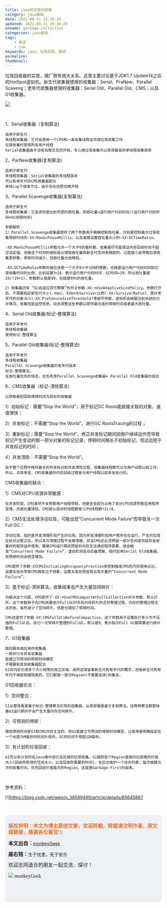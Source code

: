 ```yaml
---
title: java的垃圾回收器
category: java基础
date: 2021-08-31 20:38:28
updated: 2021-08-31 20:38:28
enname: garbage-collection
categories: java基础
tags:
	- 面试
	- jvm
keywords: java、垃圾回收、面试
permalink:
thumbnail:
---
```


垃圾回收器的实现，跟厂商有很大关系。这里主要讨论基于JDK1.7 Update14之后的HotSpot虚拟机。<!--more-->新生代收集器使用的收集器：Serial、PraNew、Parallel Scaveng；老年代收集器使用的收集器：Serial Old、Parallel Old、CMS；以及G1收集器。

![](../../../../image/garbage.png)



</br>

1、Serial收集器（复制算法)

```
适用于新生代
单线程收集器：它只会使用一个CPU和一条收集线程去完成垃圾收集工作
垃圾收集时暂停所有用户线程
Serial收集器由于没有线程交互的开销，专心做垃圾收集可以获得最高的单线程收集效率
```

2、ParNew收集器(复制算法)　

    适用于新生代
    多线程收集器：Serial收集器的多线程版本
    可以和老年代的CMS收集器配合
    单核cup下效率不过，由于存在线程切换开销

3、Parallel Scavenge收集器(复制算法)

    适用于新生代
    多线程收集器：它追求的是达到可控的吞吐量。即吞吐量=运行用户代码时间/(运行用户代码时间+GC线程时间)
    
    参数解析：
    1）Parallel Scavenge收集器提供了两个参数用于精确控制吞吐量，分别是控制最大垃圾收集停顿时间的-XX:MaxGcPauseMillis，以及直接设置吞吐量大小的-XX:GCTimeRatio。
    
    -XX:MaxGcPauseMillis参数允许一个大于0的毫秒数，收集器尽可能保证内存回收时间不超过设定值。但是这个时间的缩短是以牺牲吞吐量和新生代空间来换取的，过度缩小会导致垃圾收集更频繁，停顿时间减少，但吞吐量也会降低。
    
    -XX:GCTimeRatio参数的值应该是一个大于0小于100的整数，也就是运行用户代码时间和垃圾收集时间的比例。比如设置为19，表示运行用户代码时间：GC时间=19，所以吞吐量是19/(19+1)。参数默认值是99，也就是99%的吞吐量。
    
    2）收集器还有 “GC自适应调节策略”的开关参数-XX:+UseAdaptiveSizePolicy。参数打开后，不需要指定新生代大小(-Xmn)、Eden与Survivor比例(-XX:SurvivorRatio)、晋升老年代的对象大小(-XX:PretenureSizeThreshold)等细节参数，虚拟机会根据当前系统的允许情况、收集性能监控信息，动态调整这些参数以提供最合适的停顿时间或者最大吞吐量。

4、Serial Old收集器(标记-整理算法)

    适用于年老代
    单线程收集器
    使用标记-整理算法

5、Parallel Old收集器(标记-整理算法)

    适用于年老代
    多线程收集器
    Parallel Scavenge收集器的老年代版本
    标记-整理算法。
    在吞吐量优先的场合，优先考虑Parallel Scavenge收集器+ Parallel Old收集器的组合

6、CMS收集器（标记-清除算法）

    以获取最短回收停顿时间为目标的收集器

1）初始标记：需要“Stop the World”，用于标记GC Roots能直接关联的对象，速度很快；

2）并发标记：不需要“Stop the World”，进行GC RootsTracing的过程；

3）重新标记；需要“Stop the World”，修正并发标记期间因用户继续运作而导致标记产生变动的那一部分对象的标记记录，停顿时间略长于初始标记，但远远短于并发标记的时间；

4）并发清除：不需要“Stop the World”。

    由于整个过程中耗时最长的并发标记和并发清除过程，收集器线程都可以与用户线程以前工作，所以，总体来说，CMS收集器的内存回收过程是与用户线程以前并发执行的。

   CMS收集器的缺点：

1）CMS对CPU资源非常敏感：

    在并发阶段，CMS虽然不会导致用户线程停顿，但是还会因为占用了部分CPU资源导致应用程序变慢，总吞吐量降低。CMS默认启动的线程数是(CPU线程数+3)/4。

2）CMS无法处理浮动垃圾，可能出现“Concurrent Mode Failure”而导致另一次Full GC：

    浮动垃圾，指的是并发清理阶段产生的垃圾。因为并发清理阶段用户程序也在运行，产生的垃圾在标记过程之后，所以本次清理过程不会被清理，并且CMS还必须预留一部分空间提供给并发收集时的程序运作使用。要是CMS运行期间预留的内存无法满足程序需要，就会触发“Concurrent Mode Failure”，虚拟机将启动后备预案，临时启用Serial Old收集器，但停顿时间会明显增加。
    
    CMS提供了参数-XXCMSInitiatingOccupancyFraction来控制触发CMS的内存使用占比，设置太低会导致CMS触发过于频繁，设置太高则很容易出现大量的“Concurrent Mode Failure”。

3）基于标记-清除算法，收集结束会产生大量空间碎片：

    为解决这个问题，CMS提供了-XX:+UseCMSCompactAtFullCollection开关参数，默认打开。这个参数用于在CMS快要进行FullGC时开启内存碎片的合并整理过程，内存的整理过程无法并发，虽然减少了空间碎片，但是也增加了停顿时间。
    
    CMS还提供了参数-XX:CMSFullGCsBeforeCompaction，这个参数用于设置执行多少次不压缩的FullGC后，执行一次带碎片整理的FullGC。默认是0，表示每次Full GC都需要进行碎片整理。

7、G1收集器

    面向服务端应用的收集器
    一款并行与并发收集器
    能建立可预测的停顿时间模型
    不需要和其他收集器配合
    G1将内存分成多个大小相等的独立区域，虽然还保留着新生代和老年代的概念，但是新生代和老年代不再是物理隔离的，它们都是一部分Region(不需要连续)的集合。

G1回收器优点：

1）空间整合：

    G1从整体看是基于标记-整理算法实现的收集器，从局部看是基于复制算法。这两种算法都意味着G1运行期间不会产生大量内存空间碎片。

2）可预测的停顿：

    降低停顿时间是G1和CMS共同关注的，但G1能建立可预测的停顿时间模型，让使用者明确指定在一个长度为M毫秒的时间片段内，GC的时间不得超过N毫秒。

3）有计划的垃圾回收：

    G1可以有计划的在Java堆中进行全区域的垃圾收集。G1跟踪各个Region里面的垃圾堆的价值大小(回收所获得的空间大小，以及回收所需要的时间)，在后台维护一个优先列表，每次根据允许的收集时间，优先回收价值最大的Region。这就是Garbage-First的由来。


</br>

参考资料：

[1]https://blog.csdn.net/weixin_38569499/article/details/85645867

</br>

</br>

<script>
var _hmt = _hmt || [];
(function() {
  var hm = document.createElement("script");
  hm.src = "https://hm.baidu.com/hm.js?2f798e6b269c8a40f12bef25d7f1876d";
  var s = document.getElementsByTagName("script")[0]; 
  s.parentNode.insertBefore(hm, s);
})();
</script>

<div style="height:260px; background-color:rgb(238,240,244); padding:10px;border-radius:10px;">
    <p style="color:#f36c21;font:bold 16px/20px 'kaiTi';">
      版权声明：本文为博主原创文章，欢迎转载，转载请注明作者、原文超链接，感谢各位看官!!!
    </p>
    <p>
      <span style="font:bold 16px/20px 'kaiTi';">本文出自：</span><a href="https://monkeyGeek369.github.io">monkeyGeek</a> 
    </p>
    <p>
      <span style="font:bold 16px/20px 'kaiTi';">座右铭：</span><span>生于忧患，死于安乐</span> 
    </p>
    <p>
      <span style="font:16px/20px 'kaiTi';">欢迎志同道合的朋友一起交流、探讨！</span> 
    </p>
    <img style="height:auto; width:auto;flot:left;" src="../../../../image/monkey64.png" /><span style="font:16px/20px 'kaiTi';flot:left;">   monkeyGeek</span>


